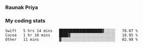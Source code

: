 ### Raunak Priya

### My coding stats

<!--START_SECTION:waka-->
```text
Swift   5 hrs 14 mins   ███████████████████▓░░░░░   78.07 % 
Cocoa   1 hr 16 mins    ████▓░░░░░░░░░░░░░░░░░░░░   18.95 % 
Other   11 mins         ▓░░░░░░░░░░░░░░░░░░░░░░░░   02.98 % 
```
<!--END_SECTION:waka-->
